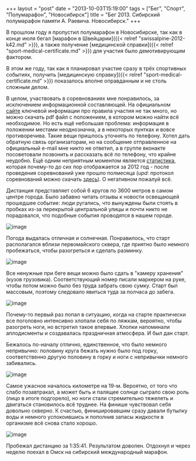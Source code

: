 +++
layout = "post"
date = "2013-10-03T15:19:00"
tags = ["Бег", "Спорт", "Полумарафон", "Новосибирск"]
title = "Бег 2013. Сибирский полумарафон памяти А. Раевича. Новосибирск."
+++

В прошлом году я пропустил полумарафон в Новосибирске, так как в конце июля бегал [марафон в Швейцарии]({{< relref "swissalpine-2012-k42.md" >}}), а также получение [медицинской справки]({{< relref "sport-medical-certificate.md" >}}) для участия было демотивирующим фактором.

В этом же году, так как я планировал участие сразу в трёх спортивных событиях, получить [медицинскую справку]({{< relref "sport-medical-certificate.md" >}}) показалось вполне оправданным и не столь сложным делом.

В целом, участвовать в соревнованиях мне понравилось, за исключением информационной составляющей. На официальном [сайте](http://marafon.nsk.ru/) ключевой информации про правила участия не так много, но можно скачать pdf файл с положением, в котором можно найти всё необходимое. Но есть ещё небольшая проблема: информация в положении местами неоднозначна, а в некоторых пунтках и вовсе противоречива. Такие вещи пришлось уточнять по телефону. Хотел дать обратную связь организаторам, но на сообщение отправленное на официальный e-mail мне никто не ответил, а в группе вконакте посоветовали позвонить и рассказать всё по телефону, что крайне неудобно. Ещё одним неприятным моментом является [статистика](http://marafon.nsk.ru/statistika/), которая почему-то до сих пор отображается за 2012 год - после проведения соревнований уже прошло полмесяца (*upd*: протокол соревнований можно скачать [здесь](http://www.begnvb.ru/sorevn/calendar1.php/?id=512)). О негативном пожалуй всё.

Дистанция представляет собой 6 кругов по 3600 метров в самом центре города. Было забавно читать отзывы к новости освещающей прошедшее событие: люди ругались, что вынуждены были стоять в пробках из-за перекрытой центральной улицы и почти никто не порадовался, что подобные события проводятся в нашем городе.

![image](../running-2013-half-marathon-1.jpg)

Погода выдалась отличная и солнечная. Понравилось, что старт располагался вблизи первомайского сквера, где приятно было немного пробежаться, чтобы разогреться и сделать разминку.

![image](../running-2013-half-marathon-2.jpg)

Все ненужные при беге вещи можно было сдать в "камеру хранения" (кузов грузовика). Соответствующий номер писали маркером на руке, чтобы потом можно было без труда забрать свою сумку. Старт был массовым, поэтому следовало явиться туда за полчаса до забега.

![image](../running-2013-half-marathon-3.jpg)

Почему-то первый раз попал в ситуацию, когда на старте практически все поголовно интенсивно хлопали себя по ляжкам, вероятно, чтобы разогреть ноги, но встретил такое впервые. Хлопки напоминали аплодисменты и создавалась праздничная атмосфера. И был дан старт.

Бежалось по-началу отлично, единственное, что было немного непривычно: половину круга бежать нужно было под горку, соответственно другую половину в горку и ноги с непривычки немного забивались.

![image](../running-2013-half-marathon-4.jpg)

Самое ужасное началось километре на 19-м. Вероятно, от того что слабо позавтракал, а может быть и палящее солнце сыграло свою роль (лицо в итоге подгорело), но ноги стали стремительно тяжелеть и двигаться становилось всё труднее. На финише чувствовал себя довольно скверно. К счастью, финишировавшим сразу давали бутылку воды и немного успокоившись и пополнив запасы жидкости в организме всё снова стало хорошо.

![image](../running-2013-half-marathon-5.jpg)

Пробежал дистанцию за 1:35:41. Результатом доволен. Отдохнул и через неделю поехал в Омск на сибирский международный марафон.